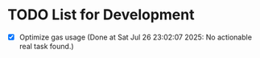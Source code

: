 # TODO List for Development

- [x] Optimize gas usage  (Done at Sat Jul 26 23:02:07 2025: No actionable real task found.)
